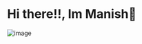 # Hi there!!, Im Manish🙌
![image](https://github-readme-stats.vercel.app/api/top-langs/?username=manish011003=compact&langs_count=8&hide_border=true&title_color=000000&icon_color=000000&text_color=000000&bg_color=ffffff)
